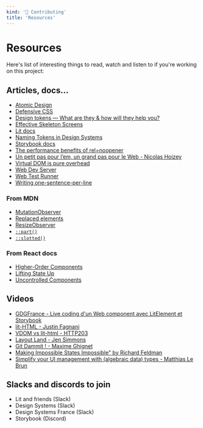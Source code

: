 ```yaml
---
kind: '👋 Contributing'
title: 'Resources'
---
```


# Resources

Here's list of interesting things to read, watch and listen to if you're working on this project:

## Articles, docs...

* [Atomic Design](https://bradfrost.com/blog/post/atomic-web-design/)
* [Defensive CSS](https://defensivecss.dev/)
* [Design tokens — What are they & how will they help you?](https://lukasoppermann.medium.com/design-tokens-what-are-they-how-will-they-help-you-b73f80f602ab)
* [Effective Skeleton Screens](https://timkadlec.com/remembers/2020-11-02-skeleton-screens/)
* [Lit docs](https://lit.dev/)
* [Naming Tokens in Design Systems](https://medium.com/eightshapes-llc/naming-tokens-in-design-systems-9e86c7444676)
* [Storybook docs](https://storybook.js.org/)
* [The performance benefits of rel=noopener](https://jakearchibald.com/2016/performance-benefits-of-rel-noopener/)
* [Un petit pas pour l’em, un grand pas pour le Web - Nicolas Hoizey](https://vimeo.com/79204119)
* [Virtual DOM is pure overhead](https://svelte.dev/blog/virtual-dom-is-pure-overhead)
* [Web Dev Server](https://modern-web.dev/docs/dev-server/overview/)
* [Web Test Runner](https://modern-web.dev/docs/test-runner/overview/)
* [Writing one-sentence-per-line](https://hieuphay.com/one-sentence-per-line/)

### From MDN

* [MutationObserver](https://developer.mozilla.org/en-US/docs/Web/API/MutationObserver)
* [Replaced elements](https://developer.mozilla.org/en-US/docs/Web/CSS/Replaced_element)
* [ResizeObserver](https://developer.mozilla.org/en-US/docs/Web/API/ResizeObserver)
* [`::part()`](https://developer.mozilla.org/en-US/docs/Web/CSS/::part)
* [`::slotted()`](https://developer.mozilla.org/fr/docs/Web/CSS/::slotted)

### From React docs

* [Higher-Order Components](https://reactjs.org/docs/higher-order-components.html)
* [Lifting State Up](https://reactjs.org/docs/lifting-state-up.html)
* [Uncontrolled Components](https://reactjs.org/docs/uncontrolled-components.html)

## Videos

* [GDGFrance - Live coding d'un Web component avec LitElement et Storybook](https://www.youtube.com/watch?v=ixRgDGfnBbE)
* [lit-HTML - Justin Fagnani](https://www.youtube.com/watch?v=Io6JjgckHbg)
* [VDOM vs lit-html - HTTP203](https://www.youtube.com/watch?v=uCHZJy2n8Qs)
* [Layout Land - Jen Simmons](https://www.youtube.com/c/LayoutLand/videos)
* [Git Dammit ! - Maxime Ghignet](https://www.youtube.com/watch?v=Rnh5QK__pLA)
* [Making Impossible States Impossible" by Richard Feldman](https://www.youtube.com/watch?v=IcgmSRJHu_8)
* [Simplify your UI management with (algebraic data) types - Matthias Le Brun](https://www.youtube.com/watch?v=ugoZKkKIJTE&t=56m40s)

## Slacks and discords to join

* Lit and friends (Slack)
* Design Systems (Slack)
* Design Systems France (Slack)
* Storybook (Discord)
